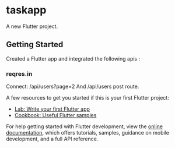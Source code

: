 # taskapp

A new Flutter project.

## Getting Started

Created a Flutter app and integrated the following apis :
### reqres.in
Connect: /api/users?page=2
And /api/users post route.

A few resources to get you started if this is your first Flutter project:

- [Lab: Write your first Flutter app](https://docs.flutter.dev/get-started/codelab)
- [Cookbook: Useful Flutter samples](https://docs.flutter.dev/cookbook)

For help getting started with Flutter development, view the
[online documentation](https://docs.flutter.dev/), which offers tutorials,
samples, guidance on mobile development, and a full API reference.

